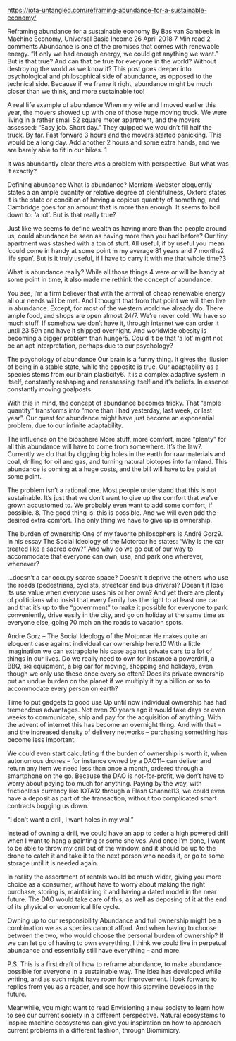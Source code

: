 https://iota-untangled.com/reframing-abundance-for-a-sustainable-economy/

Reframing abundance for a sustainable economy
By Bas van Sambeek  In Machine Economy, Universal Basic Income  26 April 2018  7 Min read  2 comments 
Abundance is one of the promises that comes with renewable energy. “If only we had enough energy, we could get anything we want.” But is that true? And can that be true for everyone in the world? Without destroying the world as we know it? This post goes deeper into psychological and philosophical side of abundance, as opposed to the technical side. Because if we frame it right, abundance might be much closer than we think, and more sustainable too!

A real life example of abundance
When my wife and I moved earlier this year, the movers showed up with one of those huge moving truck. We were living in a rather small 52 square meter apartment, and the movers assessed: “Easy job. Short day.” They quipped we wouldn’t fill half the truck. By far. Fast forward 3 hours and the movers started panicking. This would be a long day. Add another 2 hours and some extra hands, and we are barely able to fit in our bikes. 1

It was abundantly clear there was a problem with perspective. But what was it exactly?

Defining abundance
What is abundance? Merriam-Webster eloquently states a an ample quantity or relative degree of plentifulness, Oxford states it is the state or condition of having a copious quantity of something, and Cambridge goes for an amount that is more than enough. It seems to boil down to: ‘a lot’. But is that really true?

Just like we seems to define wealth as having more than the people around us, could abundance be seen as having more than you had before? Our tiny apartment was stashed with a ton of stuff. All useful, if by useful you mean ‘could come in handy at some point in my average 81 years and 7 months2 life span’. But is it truly useful, if I have to carry it with me that whole time?3

What is abundance really?
While all those things 4 were or will be handy at some point in time, it also made me rethink the concept of abundance.

You see, I’m a firm believer that with the arrival of cheap renewable energy all our needs will be met. And I thought that from that point we will then live in abundance. Except, for most of the western world we already do. There ample food, and shops are open almost 24/7. We’re never cold. We have so much stuff. If somehow we don’t have it, through internet we can order it until 23:59h and have it shipped overnight. And worldwide obesity is becoming a bigger problem than hunger5. Could it be that ‘a lot’ might not be an apt interpretation, perhaps due to our psychology?

The psychology of abundance
Our brain is a funny thing. It gives the illusion of being in a stable state, while the opposite is true. Our adaptability as a species stems from our brain plasticity6. It is a complex adaptive system in itself, constantly reshaping and reassessing itself and it’s beliefs. In essence constantly moving goalposts.

With this in mind, the concept of abundance becomes tricky. That “ample quantity” transforms into “more than I had yesterday, last week, or last year”. Our quest for abundance might have just become an exponential problem, due to our infinite adaptability.

The influence on the biosphere
More stuff, more comfort, more “plenty” for all this abundance will have to come from somewhere. It’s the law7. Currently we do that by digging big holes in the earth for raw materials and coal, drilling for oil and gas, and turning natural biotopes into farmland. This abundance is coming at a huge costs, and the bill will have to be paid at some point.

The problem isn’t a rational one. Most people understand that this is not sustainable. It’s just that we don’t want to give up the comfort that we’ve grown accustomed to. We probably even want to add some comfort, if possible. 8. The good thing is: this is possible. And we will even add the desired extra comfort. The only thing we have to give up is ownership.

The burden of ownership
One of my favorite philosophers is André Gorz9. In his essay The Social Ideology of the Motorcar he states: “Why is the car treated like a sacred cow?” And why do we go out of our way to accommodate that everyone can own, use, and park one wherever, whenever?

…doesn’t a car occupy scarce space? Doesn’t it deprive the others who use the roads (pedestrians, cyclists, streetcar and bus drivers)? Doesn’t it lose its use value when everyone uses his or her own? And yet there are plenty of politicians who insist that every family has the right to at least one car and that it’s up to the “government” to make it possible for everyone to park conveniently, drive easily in the city, and go on holiday at the same time as everyone else, going 70 mph on the roads to vacation spots.

Andre Gorz – The Social Ideology of the Motorcar
He makes quite an eloquent case against individual car ownership here.10 With a little imagination we can extrapolate his case against private cars to a lot of things in our lives. Do we really need to own for instance a powerdrill, a BBQ, ski equipment, a big car for moving, shopping and holidays, even though we only use these once every so often? Does its private ownership put an undue burden on the planet if we multiply it by a billion or so to accommodate every person on earth?

Time to put gadgets to good use
Up until now individual ownership has had tremendous advantages. Not even 20 years ago it would take days or even weeks to communicate, ship and pay for the acquisition of anything. With the advent of internet this has become an overnight thing. And with that – and the increased density of delivery networks – purchasing something has become less important.

We could even start calculating if the burden of ownership is worth it, when autonomous drones – for instance owned by a DAO11– can deliver and return any item we need less than once a month, ordered through a smartphone on the go. Because the DAO is not-for-profit, we don’t have to worry about paying too much for anything. Paying by the way, with frictionless currency like IOTA12 through a Flash Channel13, we could even have a deposit as part of the transaction, without too complicated smart contracts bogging us down.

“I don’t want a drill, I want holes in my wall”

Instead of owning a drill, we could have an app to order a high powered drill when I want to hang a painting or some shelves. And once I’m done, I want to be able to throw my drill out of the window, and it should be up to the drone to catch it and take it to the next person who needs it, or go to some storage until it is needed again.

In reality the assortment of rentals would be much wider, giving you more choice as a consumer, without have to worry about making the right purchase, storing is, maintaining it and having a dated model in the near future. The DAO would take care of this, as well as deposing of it at the end of its physical or economical life cycle.

Owning up to our responsibility
Abundance and full ownership might be a combination we as a species cannot afford. And when having to choose between the two, who would choose the personal burden of ownership? If we can let go of having to own everything, I think we could live in perpetual abundance and essentially still have everything – and more.

P.S. This is a first draft of how to reframe abundance, to make abundance possible for everyone in a sustainable way. The idea has developed while writing, and as such might have room for improvement. I look forward to replies from you as a reader, and see how this storyline develops in the future.

Meanwhile, you might want to read Envisioning a new society to learn how to see our current society in a different perspective. Natural ecosystems to inspire machine ecosystems can give you inspiration on how to approach current problems in a different fashion, through Biomimicry.
